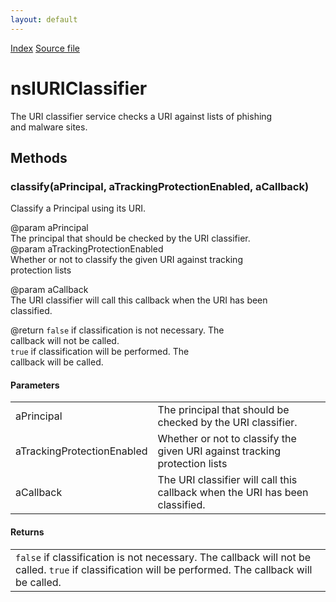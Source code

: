 ```yaml
---
layout: default
---
```

<div id='links'><a href="../index.html">Index</a>
<a href="http://dxr.mozilla.org/mozilla-central/source/netwerk/base/public/nsIURIClassifier.idl">Source file</a>
</div>

# nsIURIClassifier #
  
The URI classifier service checks a URI against lists of phishing  
and malware sites.  
  

## Methods ##

### classify(aPrincipal, aTrackingProtectionEnabled, aCallback) ###
  
Classify a Principal using its URI.  
  
@param aPrincipal  
       The principal that should be checked by the URI classifier.  
@param aTrackingProtectionEnabled  
       Whether or not to classify the given URI against tracking  
       protection lists  
  
@param aCallback  
       The URI classifier will call this callback when the URI has been  
       classified.  
  
@return <code>false</code> if classification is not necessary.  The  
        callback will not be called.  
        <code>true</code> if classification will be performed.  The  
        callback will be called.  
  

#### Parameters ####

<table>

<tr>
<td>aPrincipal</td>
<td>       The principal that should be checked by the URI classifier.  
</td>
</tr>

<tr>
<td>aTrackingProtectionEnabled</td>
<td>       Whether or not to classify the given URI against tracking  
       protection lists  
</td>
</tr>

<tr>
<td>aCallback</td>
<td>       The URI classifier will call this callback when the URI has been  
       classified.  
</td>
</tr>

</table>

#### Returns ####

<table>

<tr>
<td><code>false</code> if classification is not necessary.  The  
        callback will not be called.  
        <code>true</code> if classification will be performed.  The  
        callback will be called.  
</td>
</tr>

</table>
